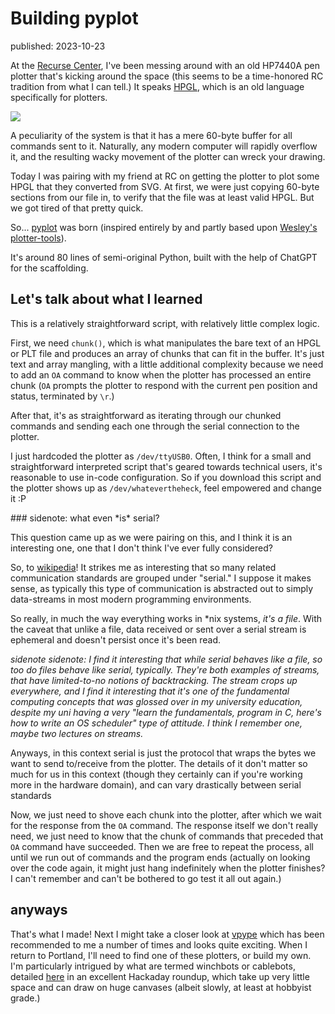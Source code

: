 # Building pyplot
<div class=published-slug>published: 2023-10-23</div>

At the [Recurse Center](https://www.recurse.com/), I've been messing around with an old HP7440A pen plotter that's kicking around the space (this seems to be a time-honored RC tradition from what I can tell.) It speaks [HPGL](https://en.wikipedia.org/wiki/HP-GL), which is an old language specifically for plotters.

![](/assets/photos/project-pics/plotter-Oct2023.jpg)

A peculiarity of the system is that it has a mere 60-byte buffer for all commands sent to it. Naturally, any modern computer will rapidly overflow it, and the resulting wacky movement of the plotter can wreck your drawing.

Today I was pairing with my friend at RC on getting the plotter to plot some HPGL that they converted from SVG. At first, we were just copying 60-byte sections from our file in, to verify that the file was at least valid HPGL. But we got tired of that pretty quick.

So... [pyplot](https://github.com/hendersonreed/pyplot) was born (inspired entirely by and partly based upon [Wesley's plotter-tools](https://github.com/wesleyac/plotter-tools)).

It's around 80 lines of semi-original Python, built with the help of ChatGPT for the scaffolding.

## Let's talk about what I learned

This is a relatively straightforward script, with relatively little complex logic.

First, we need `chunk()`, which is what manipulates the bare text of an HPGL or PLT file and produces an array of chunks that can fit in the buffer. It's just text and array mangling, with a little additional complexity because we need to add an `OA` command to know when the plotter has processed an entire chunk (`OA` prompts the plotter to respond with the current pen position and status, terminated by `\r`.)

After that, it's as straightforward as iterating through our chunked commands and sending each one through the serial connection to the plotter.

I just hardcoded the plotter as `/dev/ttyUSB0`. Often, I think for a small and straightforward interpreted script that's geared towards technical users, it's reasonable to use in-code configuration. So if you download this script and the plotter shows up as `/dev/whatevertheheck`, feel empowered and change it :P

<div class=sidenote>
### sidenote: what even *is* serial?

This question came up as we were pairing on this, and I think it is an interesting one, one that I don't think I've ever fully considered?

So, to [wikipedia](https://en.wikipedia.org/wiki/Serial_port)! It strikes me as interesting that so many related communication standards are grouped under "serial." I suppose it makes sense, as typically this type of communication is abstracted out to simply data-streams in most modern programming environments.

So really, in much the way everything works in \*nix systems, *it's a file*. With the caveat that unlike a file, data received or sent over a serial stream is ephemeral and doesn't persist once it's been read.

*sidenote sidenote: I find it interesting that while serial behaves like a file, so too do files behave like serial, *typically*. They're both examples of streams, that have limited-to-no notions of backtracking. The stream crops up everywhere, and I find it interesting that it's one of the fundamental computing concepts that was glossed over in my university education, despite my uni having a very "learn the fundamentals, program in C, here's how to write an OS scheduler" type of attitude. I think I remember one, maybe two lectures on streams.*

Anyways, in this context serial is just the protocol that wraps the bytes we want to send to/receive from the plotter. The details of it don't matter so much for us in this context (though they certainly can if you're working more in the hardware domain), and can vary drastically between serial standards
</div>

Now, we just need to shove each chunk into the plotter, after which we wait for the response from the `OA` command. The response itself we don't really need, we just need to know that the chunk of commands that preceded that `OA` command have succeeded. Then we are free to repeat the process, all until we run out of commands and the program ends (actually on looking over the code again, it might just hang indefinitely when the plotter finishes? I can't remember and can't be bothered to go test it all out again.)

## anyways

That's what I made! Next I might take a closer look at [vpype](https://github.com/abey79/vpype/) which has been recommended to me a number of times and looks quite exciting. When I return to Portland, I'll need to find one of these plotters, or build my own. I'm particularly intrigued by what are termed winchbots or cablebots, detailed [here](https://hackaday.com/2017/10/20/cable-bots-arise-domination-of-the-universe-is-at-hand/) in an excellent Hackaday roundup, which take up very little space and can draw on huge canvases (albeit slowly, at least at hobbyist grade.)
